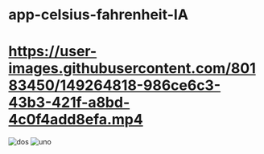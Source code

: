 # app-celsius-fahrenheit-IA
# https://user-images.githubusercontent.com/80183450/149264818-986ce6c3-43b3-421f-a8bd-4c0f4add8efa.mp4 
![dos](https://user-images.githubusercontent.com/80183450/149247487-b0af2abc-12e8-4ffc-8983-6b590538233d.png)
![uno](https://user-images.githubusercontent.com/80183450/149247512-75fac9b6-862e-48d7-b971-8e6ec8b1e025.png)

